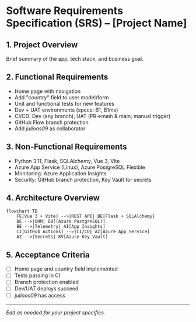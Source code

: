 # Software Requirements Specification (SRS) – [Project Name]

## 1. Project Overview
Brief summary of the app, tech stack, and business goal.

## 2. Functional Requirements
- Home page with navigation
- Add "country" field to user model/form
- Unit and functional tests for new features
- Dev + UAT environments (specs: B1, B1ms)
- CI/CD: Dev (any branch), UAT (PR→main & main; manual trigger)
- GitHub Flow branch protection
- Add *julioas09* as collaborator

## 3. Non-Functional Requirements
- Python 3.11, Flask, SQLAlchemy, Vue 3, Vite
- Azure App Service (Linux), Azure PostgreSQL Flexible
- Monitoring: Azure Application Insights
- Security: GitHub branch protection, Key Vault for secrets

## 4. Architecture Overview
```mermaid
flowchart TD
    FE[Vue 3 + Vite] -->|REST API| BE[Flask + SQLAlchemy]
    BE -->|ORM| DB[(Azure PostgreSQL)]
    BE -->|Telemetry| AI[App Insights]
    CI[GitHub Actions] -->|CI/CD| AZ[Azure App Service]
    AZ -->|Secrets| KV[Azure Key Vault]
```

## 5. Acceptance Criteria
- [ ] Home page and country field implemented
- [ ] Tests passing in CI
- [ ] Branch protection enabled
- [ ] Dev/UAT deploys succeed
- [ ] *julioas09* has access

---

*Edit as needed for your project specifics.* 